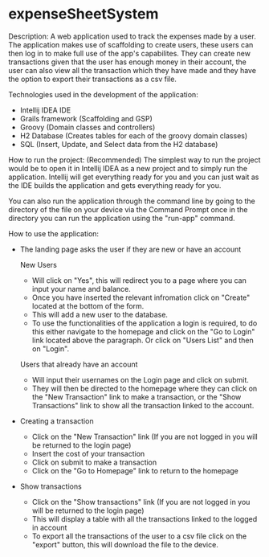 # expenseSheetSystem

Description:
A web application used to track the expenses made by a user. The application makes use of scaffolding to create users, these users can then log in to make full use of the app's capabilites. They can create new transactions given that the user has enough money in their account, the user can also view all the transaction which they have made and they have the option to export their transactions as a csv file.

Technologies used in the development of the application:
- Intellij IDEA IDE
- Grails framework (Scaffolding and GSP)
- Groovy (Domain classes and controllers)
- H2 Database (Creates tables for each of the groovy domain classes)
- SQL (Insert, Update, and Select data from the H2 database)

How to run the project:
(Recommended)
The simplest way to run the project would be to open it in Intellij IDEA as a new project and to simply run the application. Intellij will get everything ready for you and you can just wait as the IDE builds the application and gets everything ready for you.

You can also run the application through the command line by going to the directory of the file on your device via the Command Prompt once in the directory you can run the application using the "run-app" command.

How to use the application:
- The landing page asks the user if they are new or have an account

  New Users
    - Will click on "Yes", this will redirect you to a page where you can input your name and balance.
    - Once you have inserted the relevant infromation click on "Create" located at the bottom of the form.
    - This will add a new user to the database.
    - To use the functionalities of the application a login is required, to do this either navigate to the homepage and click on         the "Go to Login" link located above the paragraph. Or click on "Users List" and then on "Login".
   
   Users that already have an account
    - Will input their usernames on the Login page and click on submit.
    - They will then be directed to the homepage where they can click on the "New Transaction" link to make a transaction, or the       "Show Transactions" link to show all the transaction linked to the account.
    
- Creating a transaction
  - Click on the "New Transaction" link (If you are not logged in you will be returned to the login page)
  - Insert the cost of your transaction
  - Click on submit to make a transaction
  - Click on the "Go to Homepage" link to return to the homepage
  
- Show transactions
  - Click on the "Show transactions" link (If you are not logged in you will be returned to the login page)
  - This will display a table with all the transactions linked to the logged in account
  - To export all the transactions of the user to a csv file click on the "export" button, this will download the file to the         device.
    
    
    
